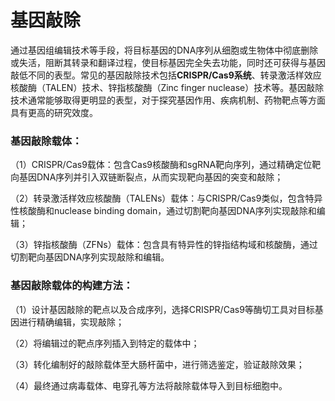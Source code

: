 # 基因敲除


通过基因组编辑技术等手段，将目标基因的DNA序列从细胞或生物体中彻底删除或失活，阻断其转录和翻译过程，使目标基因完全失去功能，同时还可获得与基因敲低不同的表型。常见的基因敲除技术包括**CRISPR/Cas9系统**、转录激活样效应核酸酶（TALEN）技术、锌指核酸酶（Zinc finger nuclease）技术等。基因敲除技术通常能够取得更明显的表型，对于探究基因作用、疾病机制、药物靶点等方面具有更高的研究效度。

### **基因敲除载体：**

（1）CRISPR/Cas9载体：包含Cas9核酸酶和sgRNA靶向序列，通过精确定位靶向基因DNA序列并引入双链断裂点，从而实现靶向基因的突变和敲除；

（2）转录激活样效应核酸酶（TALENs）载体：与CRISPR/Cas9类似，包含特异性核酸酶和nuclease binding domain，通过切割靶向基因DNA序列实现敲除和编辑；

（3）锌指核酸酶（ZFNs）载体：包含具有特异性的锌指结构域和核酸酶，通过切割靶向基因DNA序列实现敲除和编辑。

### **基因敲除载体的构建方法：**

（1）设计基因敲除的靶点以及合成序列，选择CRISPR/Cas9等酶切工具对目标基因进行精确编辑，实现敲除；

（2）将编辑过的靶点序列插入到特定的载体中；

（3）转化编制好的敲除载体至大肠杆菌中，进行筛选鉴定，验证敲除效果；

（4）最终通过病毒载体、电穿孔等方法将敲除载体导入到目标细胞中。
